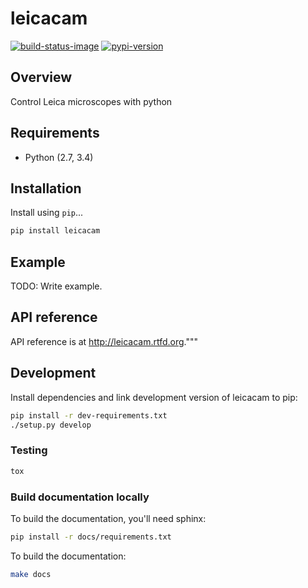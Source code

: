 # leicacam

[![build-status-image]][travis]
[![pypi-version]][pypi]

## Overview

Control Leica microscopes with python

## Requirements

* Python (2.7, 3.4)

## Installation

Install using `pip`...

```bash
pip install leicacam
```

## Example

TODO: Write example.

## API reference

API reference is at http://leicacam.rtfd.org."""

## Development
Install dependencies and link development version of leicacam to pip:
```bash
pip install -r dev-requirements.txt
./setup.py develop
```

### Testing
```bash
tox
```

### Build documentation locally
To build the documentation, you'll need sphinx:
```bash
pip install -r docs/requirements.txt
```

To build the documentation:
```bash
make docs
```



[build-status-image]: https://secure.travis-ci.org/arve0/leicacam.png?branch=master
[travis]: http://travis-ci.org/arve0/leicacam?branch=master
[pypi-version]: https://pypip.in/version/leicacam/badge.svg
[pypi]: https://pypi.python.org/pypi/leicacam

